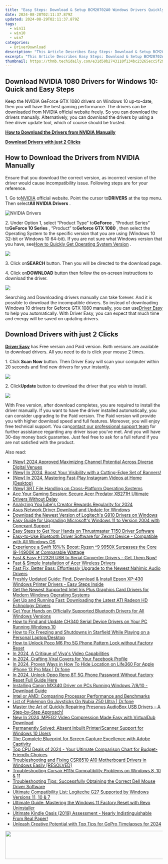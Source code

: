 ```yaml
---
title: "Easy Steps: Download & Setup BCM20702A0 Windows Drivers Quickly"
date: 2024-08-28T02:11:37.879Z
updated: 2024-08-29T02:11:37.879Z
tags:
  - win11
  - win10
  - win7
categories:
  - DriverDownload
description: "This Article Describes Easy Steps: Download & Setup BCM20702A0 Windows Drivers Quickly"
excerpt: "This Article Describes Easy Steps: Download & Setup BCM20702A0 Windows Drivers Quickly"
thumbnail: https://thmb.techidaily.com/e31d50b2743110f134bc23265ecc5f29f1da28d78cf8611e5eb4517444d9187a.jpg
---
```


## Download NVIDIA 1080 Drivers for Windows 10: Quick and Easy Steps

Keep the NVIDIA GeForce GTX 1080 drivers on Windows 10 up-to-date, then you will have the best gaming performance. The drivers can be downloaded from NVIDIA official website freely. So you can download the drivers manually. Alternatively, you can download the drivers by using a free driver update tool, which of course should be trusted.

[**How to Download the Drivers from NVIDIA Manually**](https://tools.techidaily.com/drivereasy/download/)

[**Download Drivers with just 2 Clicks**](https://tools.techidaily.com/drivereasy/download/)

## **How to Download the Drivers from NVIDIA Manually**

 Ensure that you download the correct version, as incorrect version of the driver would cause incompatibility issue. Following steps are for your reference.

 1\. Go to[NVIDIA](https://tools.techidaily.com/drivereasy/download/) official website. Point the cursor to**DRIVERS** at the top menu. Then select**All NVIDIA Drivers** .

![NVIDIA Drivers](https://images.drivereasy.com/wp-content/uploads/2016/09/img_57ccd935a0f0a.jpg)

 2\. Under Option 1, select “Product Type” to**GeForce** , “Product Series” to**GeForce 10 Series** , “Product” to**Geforce GTX 1080** , then select the Operating System to the specific version that you are using (Windows 10 32-bit or Windows 10 64-bit). If you are not sure what Windows version that you have, see[How to Quickly Get Operating System Version](https://tools.techidaily.com/drivereasy/download/) .

![](https://images.drivereasy.com/wp-content/uploads/2016/10/img_581410198d290.jpg)

 3\. Click on**SEARCH** button. Then you will be directed to the download page.

 4\. Click on**DOWNLOAD** button then follow the on-screen instructions to download the driver.

![](https://images.drivereasy.com/wp-content/uploads/2016/10/img_581412f0a2c64.jpg)

 Searching and Downloading drivers manually can take forever. And it is possible to download the incompatible drivers. So instead of downloading Windows 10 drivers for Geforce GTX 1080 manually, you can use[Driver Easy](https://tools.techidaily.com/drivereasy/download/) to help you automatically. With Driver Easy, you can expect that much time and energy will be saved on updating drivers.

## **Download Drivers with just 2 Clicks**

**[Driver Easy](https://tools.techidaily.com/drivereasy/download/)**  has Free version and Paid version. Both versions are available to download drivers. All you need to do is click your mouse 2 times.

1\. Click **Scan Now**  button. Then Driver Easy will scan your computer within 20 seconds and find new drivers for your instantly.  

![](https://images.drivereasy.com/wp-content/uploads/2017/04/img_58eca1022f7b7.png)

 2\. Click**Update** button to download the driver that you wish to install.

![](https://images.drivereasy.com/wp-content/uploads/2017/04/img_58eca27c67b42.jpg)

 With Free version, after download completes, you are required to install the driver manually. If you want to have the driver installed automatically, you can consider upgrading to the Paid version. The Paid version will provide you with higher download speed and full features. Moreover, you will enjoy free technical support. You can[contact our professional support team](https://tools.techidaily.com/drivereasy/download/) for further assistance regarding any driver issue you’ve met. And you will have 30-day money back guarantee. Just feel free to ask for a full refund if you are not satisfied with the product.

<ins class="adsbygoogle"
     style="display:block"
     data-ad-format="autorelaxed"
     data-ad-client="ca-pub-7571918770474297"
     data-ad-slot="1223367746"></ins>



<ins class="adsbygoogle"
     style="display:block"
     data-ad-client="ca-pub-7571918770474297"
     data-ad-slot="8358498916"
     data-ad-format="auto"
     data-full-width-responsive="true"></ins>

<span class="atpl-alsoreadstyle">Also read:</span>
<div><ul>
<li><a href="https://youtube-data.techidaily.com/024-approved-maximizing-channel-potential-across-diverse-digital-venues/"><u>[New] 2024 Approved  Maximizing Channel Potential Across Diverse Digital Venues</u></a></li>
<li><a href="https://youtube-tips.techidaily.com/n-2024-boost-your-visibility-with-a-cutting-edge-set-of-banners/"><u>[New] In 2024, Boost Your Visibility with a Cutting-Edge Set of Banners!</u></a></li>
<li><a href="https://instagram-videos.techidaily.com/new-in-2024-mastering-fast-play-instagram-videos-at-home-desktop/"><u>[New] In 2024, Mastering Fast-Play Instagram Videos at Home (Desktop)</u></a></li>
<li><a href="https://extra-skills.techidaily.com/new-srt-file-handling-on-cross-platform-operating-systems/"><u>[New] SRT File Handling on Cross-Platform Operating Systems</u></a></li>
<li><a href="https://hardware-updates.techidaily.com/1722978060906-ace-your-gaming-session-secure-acer-predator-xb271h-ultimate-drivers-without-delay/"><u>Ace Your Gaming Session: Secure Acer Predator XB271H Ultimate Drivers Without Delay</u></a></li>
<li><a href="https://youtube-sure.techidaily.com/zing-youtubes-creator-rewards-regularity-for-2024/"><u>Analyzing YouTube's Creator Rewards Regularity for 2024</u></a></li>
<li><a href="https://hardware-updates.techidaily.com/asus-network-driver-download-and-update-for-windows/"><u>Asus Network Driver Download and Update for Windows</u></a></li>
<li><a href="https://hardware-updates.techidaily.com/download-the-newest-version-of-logitechs-g910-drivers-on-windows/"><u>Download the Newest Version of Logitech's G910 Drivers on Windows</u></a></li>
<li><a href="https://hardware-updates.techidaily.com/easy-guide-for-upgrading-microsofts-windows-11-to-version-2004-with-conexant-support/"><u>Easy Guide for Upgrading Microsoft's Windows 11 to Version 2004 with Conexant Support</u></a></li>
<li><a href="https://hardware-updates.techidaily.com/easy-steps-to-get-your-hands-on-thrustmaster-t150-driver-software/"><u>Easy Steps to Get Your Hands on Thrustmaster T150 Driver Software</u></a></li>
<li><a href="https://hardware-updates.techidaily.com/easy-to-use-bluetooth-driver-software-for-zexmt-device-compatible-with-all-windows-os/"><u>Easy-to-Use Bluetooth Driver Software for Zexmt Device - Compatible with All Windows OS</u></a></li>
<li><a href="https://hardware-updates.techidaily.com/experience-a-swift-18-boost-ryzen-9-9950x-surpasses-the-core-i9-14900k-at-comparable-wattage/"><u>Experience a Swift 18%% Boost: Ryzen ^9 9950X Surpasses the Core I9-14900K at Comparable Wattage</u></a></li>
<li><a href="https://hardware-updates.techidaily.com/1722976806013-fast-and-easy-ft232r-usb-to-serial-converter-drivers-get-them-now/"><u>Fast & Easy FT232R USB to Serial Converter Drivers - Get Them Now!</u></a></li>
<li><a href="https://hardware-updates.techidaily.com/fast-and-simple-installation-of-acer-wireless-drivers/"><u>Fast & Simple Installation of Acer Wireless Drivers</u></a></li>
<li><a href="https://hardware-updates.techidaily.com/fast-fix-better-bass-effortlessly-upgrade-to-the-newest-nahimic-audio-drivers/"><u>Fast Fix, Better Bass: Effortlessly Upgrade to the Newest Nahimic Audio Drivers</u></a></li>
<li><a href="https://hardware-updates.techidaily.com/freshly-updated-guide-find-download-and-install-epson-xp-430-windows-printer-drivers-easy-steps-inside/"><u>Freshly Updated Guide: Find, Download & Install Epson XP-430 Windows Printer Drivers - Easy Steps Inside</u></a></li>
<li><a href="https://hardware-updates.techidaily.com/get-the-newest-supported-intel-iris-plus-graphics-card-drivers-for-modern-windows-operating-systems/"><u>Get the Newest Supported Intel Iris Plus Graphics Card Drivers for Modern Windows Operating Systems</u></a></li>
<li><a href="https://hardware-updates.techidaily.com/get-up-and-running-fast-downloading-the-latest-ati-radeon-hd-echnology-drivers/"><u>Get Up and Running Fast: Downloading the Latest ATI Radeon HD Echnology Drivers</u></a></li>
<li><a href="https://hardware-updates.techidaily.com/get-your-hands-on-officially-supported-bluetooth-drivers-for-all-windows-versions/"><u>Get Your Hands on Officially Supported Bluetooth Drivers for All Windows Versions</u></a></li>
<li><a href="https://hardware-updates.techidaily.com/how-to-find-and-update-ch340-serial-device-drivers-on-your-pc-running-windows-10/"><u>How to Find and Update CH340 Serial Device Drivers on Your PC Running Windows 10</u></a></li>
<li><a href="https://program-issues.techidaily.com/how-to-fix-freezing-and-shutdowns-in-starfield-while-playing-on-a-personal-laptopdesktop/"><u>How to Fix Freezing and Shutdowns in Starfield While Playing on a Personal Laptop/Desktop</u></a></li>
<li><a href="https://easy-unlock-android.techidaily.com/how-to-unlock-poco-m6-pro-5g-phone-pattern-lock-without-factory-reset-by-drfone-android/"><u>How to Unlock Poco M6 Pro 5G Phone Pattern Lock without Factory Reset</u></a></li>
<li><a href="https://extra-hints.techidaily.com/in-2024-a-critique-of-vivas-video-capabilities/"><u>In 2024, A Critique of Viva's Video Capabilities</u></a></li>
<li><a href="https://facebook-videos.techidaily.com/in-2024-crafting-viral-covers-for-your-facebook-profile/"><u>In 2024, Crafting Viral Covers for Your Facebook Profile</u></a></li>
<li><a href="https://location-social.techidaily.com/in-2024-proven-ways-in-how-to-hide-location-on-life360-for-apple-iphone-13-pro-max-drfone-by-drfone-virtual-ios/"><u>In 2024, Proven Ways in How To Hide Location on Life360 For Apple iPhone 13 Pro Max | Dr.fone</u></a></li>
<li><a href="https://easy-unlock-android.techidaily.com/in-2024-unlock-oppo-reno-8t-5g-phone-password-without-factory-reset-full-guide-here-by-drfone-android/"><u>In 2024, Unlock Oppo Reno 8T 5G Phone Password Without Factory Reset Full Guide Here</u></a></li>
<li><a href="https://hardware-updates.techidaily.com/installing-canon-mx340-driver-on-pcs-running-windows-7810-download-guide/"><u>Installing Canon MX340 Driver on PCs Running Windows 7/8/10 - Download Guide</u></a></li>
<li><a href="https://hardware-updates.techidaily.com/intel-or-amd-comparing-processor-performance-and-benchmarks/"><u>Intel or AMD: Comparing Processor Performance and Benchmarks</u></a></li>
<li><a href="https://pokemon-go-android.techidaily.com/list-of-pokemon-go-joysticks-on-nubia-z50-ultra-drfone-by-drfone-virtual-android/"><u>List of Pokémon Go Joysticks On Nubia Z50 Ultra | Dr.fone</u></a></li>
<li><a href="https://hardware-updates.techidaily.com/master-the-art-of-quickly-repairing-presonus-audiobox-usb-drivers-a-step-by-step-approach/"><u>Master the Art of Quickly Repairing Presonus AudioBox USB Drivers – A Step-by-Step Approach!</u></a></li>
<li><a href="https://smart-video-creator.techidaily.com/new-in-2024-mpeg2-video-compression-made-easy-with-virtualdub-download/"><u>New In 2024, MPEG2 Video Compression Made Easy with VirtualDub Download</u></a></li>
<li><a href="https://hardware-updates.techidaily.com/permanently-solved-absent-inbuilt-printerscanner-support-for-windows-10-users/"><u>Permanently Solved: Absent Inbuilt Printer/Scanner Support for Windows 10 Users</u></a></li>
<li><a href="https://screen-capture.techidaily.com/the-complete-blueprint-for-screen-capture-excellence-with-adobe-captivity/"><u>The Complete Blueprint for Screen Capture Excellence with Adobe Captivity</u></a></li>
<li><a href="https://hardware-updates.techidaily.com/top-cpu-deals-of-2024-your-ultimate-comparison-chart-for-budget-friendly-choices/"><u>Top CPU Deals of 2024 - Your Ultimate Comparison Chart for Budget-Friendly Choices</u></a></li>
<li><a href="https://hardware-updates.techidaily.com/troubleshooting-and-fixing-csr8510-a10-motherboard-drivers-in-windows-easily-resolved/"><u>Troubleshooting and Fixing CSR8510 A10 Motherboard Drivers in Windows Easily [RESOLVED]</u></a></li>
<li><a href="https://hardware-updates.techidaily.com/troubleshooting-corsair-h115i-compatibility-problems-on-windows-8-10-and-11/"><u>Troubleshooting Corsair H115i Compatibility Problems on Windows 8, 10 & 11</u></a></li>
<li><a href="https://hardware-updates.techidaily.com/troubleshooting-tips-successfully-obtaining-the-correct-dell-mouse-driver-software/"><u>Troubleshooting Tips: Successfully Obtaining the Correct Dell Mouse Driver Software</u></a></li>
<li><a href="https://hardware-updates.techidaily.com/ultimate-compatibility-list-logiteche-g27-supported-by-windows-versions-11-10-and-7/"><u>Ultimate Compatibility List: Logiteche G27 Supported by Windows Versions 11, 10 & 7</u></a></li>
<li><a href="https://win-forum.techidaily.com/ultimate-guide-mastering-the-windows-11-factory-reset-with-revo-uninstaller/"><u>Ultimate Guide: Mastering the Windows 11 Factory Reset with Revo Uninstaller</u></a></li>
<li><a href="https://hardware-updates.techidaily.com/ultimate-kindle-oasis-2019-assessment-nearly-indistinguishable-from-real-paper/"><u>Ultimate Kindle Oasis (2019) Assessment - Nearly Indistinguishable From Real Paper!</u></a></li>
<li><a href="https://some-guidance.techidaily.com/unleash-creative-potential-with-top-tips-for-gopro-timelapses-for-2024/"><u>Unleash Creative Potential with Top Tips for GoPro Timelapses for 2024</u></a></li>
</ul></div>

<!-- affiliate ads begin -->
<a href="https://united.elfm.net/c/5597632/517826/4704" target="_top" id="517826"><img src="//a.impactradius-go.com/display-ad/4704-517826" border="0" alt="" width="728" height="90"/></a><img height="0" width="0" src="https://united.elfm.net/i/5597632/517826/4704" style="position:absolute;visibility:hidden;" border="0" />
<!-- affiliate ads end -->